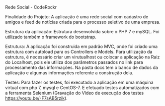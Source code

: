 Rede Social - CodeRockr

Finalidade do Projeto: A aplicação é uma rede social com cadastro de amigos e feed de notícias criada para o processo seletivo de uma empresa.

Estrutura da aplicação: Estrutura desenvolvida sobre o PHP 7 e mySQL. Foi utilizado também o framework do bootstrap.

Estrutura: A aplicação foi construida em padrão MVC, onde foi criado uma estrutura com autoload para os Controllers e Models.
Para utilização da estrutura, é necessário criar um virutualhost ou colocar a aplicação na Raiz do Localhost, pois ele utiliza dos parâmetros passados no link para processamento das informações.
Na pasta docs tem o banco de dados da aplicação e algumas informações referente a construção dela.

Testes: Para fazer os testes, foi executado a aplicação em uma máquina virtual com php 7, mysql e CentOS-7. E efetuado testes automatizados com a ferramenta Selenium (Gravação do Vídeo de execução dos testes https://youtu.be/-F7sAB5rzik).

